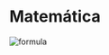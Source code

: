 # Matemática

![formula](https://render.githubusercontent.com/render/math?math=f(x)=x^{log_10{x}})

